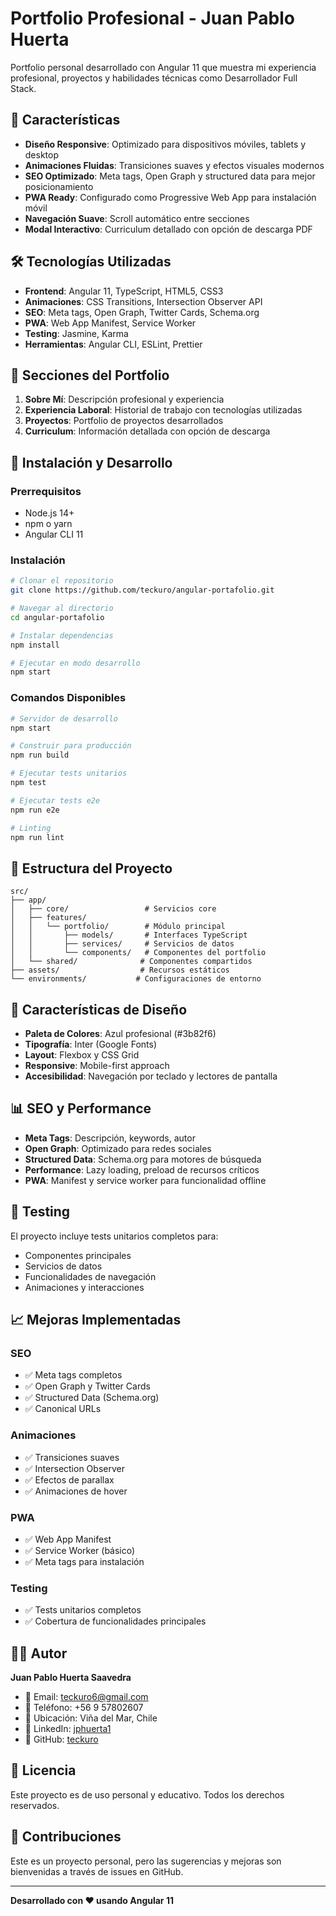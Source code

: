 # Portfolio Profesional - Juan Pablo Huerta

Portfolio personal desarrollado con Angular 11 que muestra mi experiencia profesional, proyectos y habilidades técnicas como Desarrollador Full Stack.

## 🚀 Características

- **Diseño Responsive**: Optimizado para dispositivos móviles, tablets y desktop
- **Animaciones Fluidas**: Transiciones suaves y efectos visuales modernos
- **SEO Optimizado**: Meta tags, Open Graph y structured data para mejor posicionamiento
- **PWA Ready**: Configurado como Progressive Web App para instalación móvil
- **Navegación Suave**: Scroll automático entre secciones
- **Modal Interactivo**: Curriculum detallado con opción de descarga PDF

## 🛠️ Tecnologías Utilizadas

- **Frontend**: Angular 11, TypeScript, HTML5, CSS3
- **Animaciones**: CSS Transitions, Intersection Observer API
- **SEO**: Meta tags, Open Graph, Twitter Cards, Schema.org
- **PWA**: Web App Manifest, Service Worker
- **Testing**: Jasmine, Karma
- **Herramientas**: Angular CLI, ESLint, Prettier

## 📱 Secciones del Portfolio

1. **Sobre Mí**: Descripción profesional y experiencia
2. **Experiencia Laboral**: Historial de trabajo con tecnologías utilizadas
3. **Proyectos**: Portfolio de proyectos desarrollados
4. **Curriculum**: Información detallada con opción de descarga

## 🚀 Instalación y Desarrollo

### Prerrequisitos

- Node.js 14+
- npm o yarn
- Angular CLI 11

### Instalación

```bash
# Clonar el repositorio
git clone https://github.com/teckuro/angular-portafolio.git

# Navegar al directorio
cd angular-portafolio

# Instalar dependencias
npm install

# Ejecutar en modo desarrollo
npm start
```

### Comandos Disponibles

```bash
# Servidor de desarrollo
npm start

# Construir para producción
npm run build

# Ejecutar tests unitarios
npm test

# Ejecutar tests e2e
npm run e2e

# Linting
npm run lint
```

## 📁 Estructura del Proyecto

```
src/
├── app/
│   ├── core/                 # Servicios core
│   ├── features/
│   │   └── portfolio/        # Módulo principal
│   │       ├── models/       # Interfaces TypeScript
│   │       ├── services/     # Servicios de datos
│   │       └── components/   # Componentes del portfolio
│   └── shared/              # Componentes compartidos
├── assets/                  # Recursos estáticos
└── environments/           # Configuraciones de entorno
```

## 🎨 Características de Diseño

- **Paleta de Colores**: Azul profesional (#3b82f6)
- **Tipografía**: Inter (Google Fonts)
- **Layout**: Flexbox y CSS Grid
- **Responsive**: Mobile-first approach
- **Accesibilidad**: Navegación por teclado y lectores de pantalla

## 📊 SEO y Performance

- **Meta Tags**: Descripción, keywords, autor
- **Open Graph**: Optimizado para redes sociales
- **Structured Data**: Schema.org para motores de búsqueda
- **Performance**: Lazy loading, preload de recursos críticos
- **PWA**: Manifest y service worker para funcionalidad offline

## 🧪 Testing

El proyecto incluye tests unitarios completos para:

- Componentes principales
- Servicios de datos
- Funcionalidades de navegación
- Animaciones y interacciones

## 📈 Mejoras Implementadas

### SEO

- ✅ Meta tags completos
- ✅ Open Graph y Twitter Cards
- ✅ Structured Data (Schema.org)
- ✅ Canonical URLs

### Animaciones

- ✅ Transiciones suaves
- ✅ Intersection Observer
- ✅ Efectos de parallax
- ✅ Animaciones de hover

### PWA

- ✅ Web App Manifest
- ✅ Service Worker (básico)
- ✅ Meta tags para instalación

### Testing

- ✅ Tests unitarios completos
- ✅ Cobertura de funcionalidades principales

## 👨‍💻 Autor

**Juan Pablo Huerta Saavedra**

- 📧 Email: teckuro6@gmail.com
- 📱 Teléfono: +56 9 57802607
- 📍 Ubicación: Viña del Mar, Chile
- 🔗 LinkedIn: [jphuerta1](https://www.linkedin.com/in/jphuerta1/)
- 🐙 GitHub: [teckuro](https://github.com/teckuro)

## 📄 Licencia

Este proyecto es de uso personal y educativo. Todos los derechos reservados.

## 🤝 Contribuciones

Este es un proyecto personal, pero las sugerencias y mejoras son bienvenidas a través de issues en GitHub.

---

**Desarrollado con ❤️ usando Angular 11**
